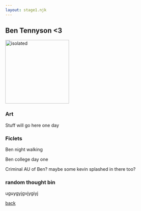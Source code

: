 ```yaml
---
layout: stage1.njk
---  
```


## Ben Tennyson <3
<img src="imgdep/Mostnormalben10fan.png" alt="isolated" width="200"/>

### Art
Stuff will go here one day

### Ficlets

Ben night walking

Ben college day one

Criminal AU of Ben? maybe some kevin splashed in there too?

### random thought bin

uguygyjgvjygiyj

[back](Charactershrines/index.md)